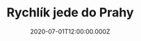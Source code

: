 ---
title: Rychlík jede do Prahy
status: Published
date: 2020-07-01T12:00:00.000Z
text: |-
  Z Opavy, z Opavy,\
  rychlík jede do Prahy,\
  nikdo nemá obavy,\
  jestli dojede.

  Nestaví, nestaví,\
  vůbec nikde nestaví,\
  kdo se mu postaví,\
  toho zajede.

  Mašinka vesele\
  na cestu si píská,\
  strojvůdce topiči\
  mastné vlasy víská.

  Kdo s nima pojede,\
  větru, dešti ujede,\
  pěkně se projede\
  a na čase získá.
---